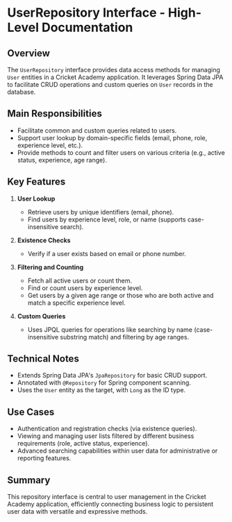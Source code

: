 # UserRepository Interface - High-Level Documentation

## Overview

The `UserRepository` interface provides data access methods for managing `User` entities in a Cricket Academy application. It leverages Spring Data JPA to facilitate CRUD operations and custom queries on `User` records in the database.

## Main Responsibilities

- Facilitate common and custom queries related to users.
- Support user lookup by domain-specific fields (email, phone, role, experience level, etc.).
- Provide methods to count and filter users on various criteria (e.g., active status, experience, age range).

## Key Features

1. **User Lookup**
   - Retrieve users by unique identifiers (email, phone).
   - Find users by experience level, role, or name (supports case-insensitive search).

2. **Existence Checks**
   - Verify if a user exists based on email or phone number.

3. **Filtering and Counting**
   - Fetch all active users or count them.
   - Find or count users by experience level.
   - Get users by a given age range or those who are both active and match a specific experience level.

4. **Custom Queries**
   - Uses JPQL queries for operations like searching by name (case-insensitive substring match) and filtering by age ranges.

## Technical Notes

- Extends Spring Data JPA's `JpaRepository` for basic CRUD support.
- Annotated with `@Repository` for Spring component scanning.
- Uses the `User` entity as the target, with `Long` as the ID type.

## Use Cases

- Authentication and registration checks (via existence queries).
- Viewing and managing user lists filtered by different business requirements (role, active status, experience).
- Advanced searching capabilities within user data for administrative or reporting features.

## Summary

This repository interface is central to user management in the Cricket Academy application, efficiently connecting business logic to persistent user data with versatile and expressive methods.